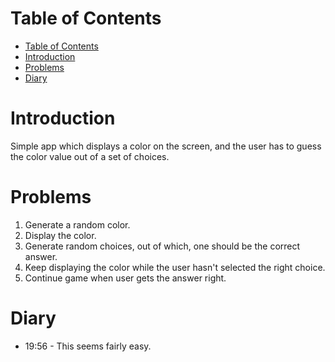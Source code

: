 # Table of Contents

- [Table of Contents](#table-of-contents)
- [Introduction](#introduction)
- [Problems](#problems)
- [Diary](#diary)

# Introduction

Simple app which displays a color on the screen, and the user has to guess the color value out of a set of choices.

# Problems

1. Generate a random color.
2. Display the color.
3. Generate random choices, out of which, one should be the correct answer.
4. Keep displaying the color while the user hasn't selected the right choice.
5. Continue game when user gets the answer right.

# Diary

-   19:56 - This seems fairly easy.

